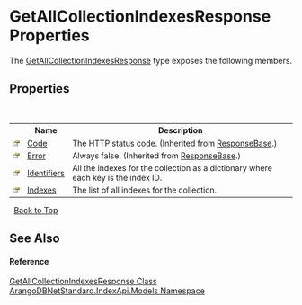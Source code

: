 # GetAllCollectionIndexesResponse Properties
 

The <a href="48daa190-7e23-8ca4-947c-180d886808f9">GetAllCollectionIndexesResponse</a> type exposes the following members.


## Properties
&nbsp;<table><tr><th></th><th>Name</th><th>Description</th></tr><tr><td>![Public property](media/pubproperty.gif "Public property")</td><td><a href="13caad08-0dab-703a-c6c9-b7d29151a0a6">Code</a></td><td>
The HTTP status code.
 (Inherited from <a href="888a2abd-72c1-15bd-8ad6-84a39035f6f0">ResponseBase</a>.)</td></tr><tr><td>![Public property](media/pubproperty.gif "Public property")</td><td><a href="0542a12c-6851-a39c-a897-17098a4cc15b">Error</a></td><td>
Always false.
 (Inherited from <a href="888a2abd-72c1-15bd-8ad6-84a39035f6f0">ResponseBase</a>.)</td></tr><tr><td>![Public property](media/pubproperty.gif "Public property")</td><td><a href="82a71686-daac-93a4-163f-8d85af46b99f">Identifiers</a></td><td>
All the indexes for the collection as a dictionary where each key is the index ID.</td></tr><tr><td>![Public property](media/pubproperty.gif "Public property")</td><td><a href="c58c6094-7933-b91f-40a1-331bc4426caa">Indexes</a></td><td>
The list of all indexes for the collection.</td></tr></table>&nbsp;
<a href="#getallcollectionindexesresponse-properties">Back to Top</a>

## See Also


#### Reference
<a href="48daa190-7e23-8ca4-947c-180d886808f9">GetAllCollectionIndexesResponse Class</a><br /><a href="215740c9-85fc-74fa-998d-14b49b842d56">ArangoDBNetStandard.IndexApi.Models Namespace</a><br />